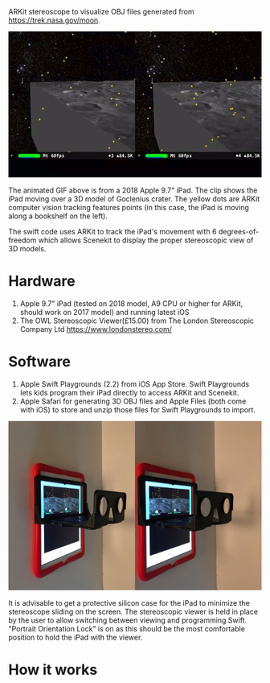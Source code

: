 ARKit stereoscope to visualize OBJ files generated from https://trek.nasa.gov/moon.

![](goclenius.gif)

The animated GIF above is from a 2018 Apple 9.7" iPad. The clip shows the iPad moving over a 3D model of Goclenius crater. The yellow dots are ARKit computer vision tracking features points (in this case, the iPad is moving along a bookshelf on the left).

The swift code uses ARKit to track the iPad's movement with 6 degrees-of-freedom which allows Scenekit to display the proper stereoscopic view of 3D models.

# Hardware

1. Apple 9.7" iPad (tested on 2018 model, A9 CPU or higher for ARKit, should work on 2017 model) and running latest iOS
2. The OWL Stereoscopic Viewer(£15.00) from The London Stereoscopic Company Ltd https://www.londonstereo.com/

# Software

1. Apple Swift Playgrounds (2.2) from iOS App Store. Swift Playgrounds lets kids program their iPad directly to access ARKit and Scenekit.
2. Apple Safari for generating 3D OBJ files and Apple Files (both come with iOS) to store and unzip those files for Swift Playgrounds to import.

<img src="owl-viewer.jpg" width="640">

It is advisable to get a protective silicon case for the iPad to minimize the stereoscope sliding on the screen. The stereoscopic viewer is held in place by the user to allow switching between viewing and programming Swift. "Portrait Orientation Lock" is on as this should be the most comfortable position to hold the iPad with the viewer.

# How it works
